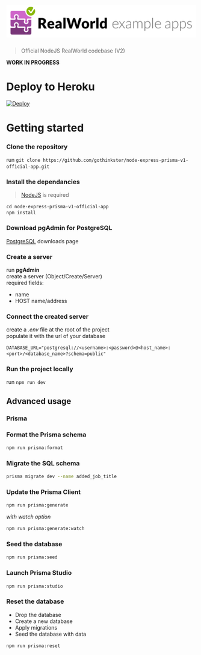 # ![Node Example App](media/realworld.png)

> Official NodeJS RealWorld codebase (V2)

**WORK IN PROGRESS**

# Deploy to Heroku

[![Deploy](https://www.herokucdn.com/deploy/button.svg)](https://heroku.com/deploy)

# Getting started

### Clone the repository

run `git clone https://github.com/gothinkster/node-express-prisma-v1-official-app.git`

### Install the dependancies

> [NodeJS](https://nodejs.dev/) is required

```
cd node-express-prisma-v1-official-app
npm install
```

### Download pgAdmin for PostgreSQL

[PostgreSQL](https://www.postgresql.org/download/) downloads page

### Create a server

run **pgAdmin**  
create a server (Object/Create/Server)  
required fields:

- name
- HOST name/address

### Connect the created server

create a _.env_ file at the root of the project  
populate it with the url of your database

```
DATABASE_URL="postgresql://<username>:<password>@<host_name>:<port>/<database_name>?schema=public"
```

### Run the project locally

run `npm run dev`

## Advanced usage

### Prisma

### Format the Prisma schema

```bash
npm run prisma:format
```

### Migrate the SQL schema

```bash
prisma migrate dev --name added_job_title
```

### Update the Prisma Client

```bash
npm run prisma:generate
```

_with watch option_

```bash
npm run prisma:generate:watch
```

### Seed the database

```bash
npm run prisma:seed
```

### Launch Prisma Studio

```bash
npm run prisma:studio
```

### Reset the database

- Drop the database
- Create a new database
- Apply migrations
- Seed the database with data

```bash
npm run prisma:reset
```
